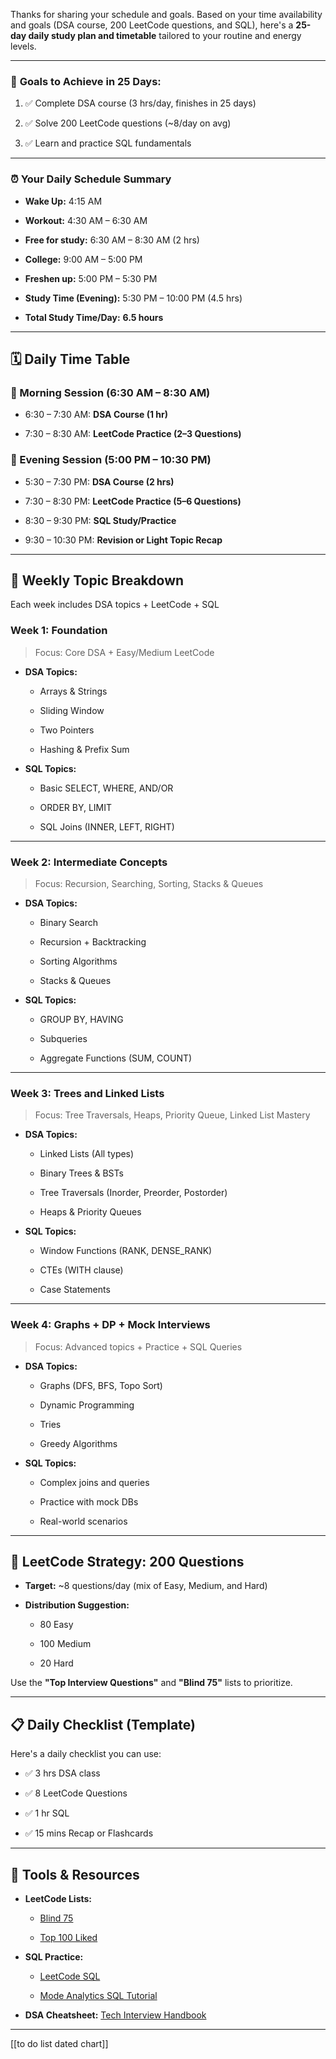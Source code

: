 Thanks for sharing your schedule and goals. Based on your time availability and goals (DSA course, 200 LeetCode questions, and SQL), here's a **25-day daily study plan and timetable** tailored to your routine and energy levels.

---

### 🎯 **Goals to Achieve in 25 Days:**

1. ✅ Complete DSA course (3 hrs/day, finishes in 25 days)
    
2. ✅ Solve 200 LeetCode questions (~8/day on avg)
    
3. ✅ Learn and practice SQL fundamentals
    

---

### ⏰ **Your Daily Schedule Summary**

- **Wake Up:** 4:15 AM
    
- **Workout:** 4:30 AM – 6:30 AM
    
- **Free for study:** 6:30 AM – 8:30 AM (2 hrs)
    
- **College:** 9:00 AM – 5:00 PM
    
- **Freshen up:** 5:00 PM – 5:30 PM
    
- **Study Time (Evening):** 5:30 PM – 10:00 PM (4.5 hrs)
    
- **Total Study Time/Day:** **6.5 hours**
    

---

## 🗓️ **Daily Time Table**

### 🌄 Morning Session (6:30 AM – 8:30 AM)

- 6:30 – 7:30 AM: **DSA Course (1 hr)**
    
- 7:30 – 8:30 AM: **LeetCode Practice (2–3 Questions)**
    

### 🌇 Evening Session (5:00 PM – 10:30 PM)

- 5:30 – 7:30 PM: **DSA Course (2 hrs)**
    
- 7:30 – 8:30 PM: **LeetCode Practice (5–6 Questions)**
    
- 8:30 – 9:30 PM: **SQL Study/Practice**
    
- 9:30 – 10:30 PM: **Revision or Light Topic Recap**
    

---

## 🧠 **Weekly Topic Breakdown**

Each week includes DSA topics + LeetCode + SQL

### **Week 1: Foundation**

> Focus: Core DSA + Easy/Medium LeetCode

- **DSA Topics:**
    
    - Arrays & Strings
        
    - Sliding Window
        
    - Two Pointers
        
    - Hashing & Prefix Sum
        
- **SQL Topics:**
    
    - Basic SELECT, WHERE, AND/OR
        
    - ORDER BY, LIMIT
        
    - SQL Joins (INNER, LEFT, RIGHT)
        

---

### **Week 2: Intermediate Concepts**

> Focus: Recursion, Searching, Sorting, Stacks & Queues

- **DSA Topics:**
    
    - Binary Search
        
    - Recursion + Backtracking
        
    - Sorting Algorithms
        
    - Stacks & Queues
        
- **SQL Topics:**
    
    - GROUP BY, HAVING
        
    - Subqueries
        
    - Aggregate Functions (SUM, COUNT)
        

---

### **Week 3: Trees and Linked Lists**

> Focus: Tree Traversals, Heaps, Priority Queue, Linked List Mastery

- **DSA Topics:**
    
    - Linked Lists (All types)
        
    - Binary Trees & BSTs
        
    - Tree Traversals (Inorder, Preorder, Postorder)
        
    - Heaps & Priority Queues
        
- **SQL Topics:**
    
    - Window Functions (RANK, DENSE_RANK)
        
    - CTEs (WITH clause)
        
    - Case Statements
        

---

### **Week 4: Graphs + DP + Mock Interviews**

> Focus: Advanced topics + Practice + SQL Queries

- **DSA Topics:**
    
    - Graphs (DFS, BFS, Topo Sort)
        
    - Dynamic Programming
        
    - Tries
        
    - Greedy Algorithms
        
- **SQL Topics:**
    
    - Complex joins and queries
        
    - Practice with mock DBs
        
    - Real-world scenarios
        

---

## 📌 LeetCode Strategy: 200 Questions

- **Target:** ~8 questions/day (mix of Easy, Medium, and Hard)
    
- **Distribution Suggestion:**
    
    - 80 Easy
        
    - 100 Medium
        
    - 20 Hard
        

Use the **"Top Interview Questions"** and **"Blind 75"** lists to prioritize.

---

## 📋 Daily Checklist (Template)

Here's a daily checklist you can use:

-  ✅ 3 hrs DSA class
    
-  ✅ 8 LeetCode Questions
    
-  ✅ 1 hr SQL
    
-  ✅ 15 mins Recap or Flashcards
    

---

## 🧰 Tools & Resources

- **LeetCode Lists:**
    
    - [Blind 75](https://leetcode.com/list/xi4ci4ig/)
        
    - [Top 100 Liked](https://leetcode.com/problemset/top-100-liked-questions/)
        
- **SQL Practice:**
    
    - [LeetCode SQL](https://leetcode.com/problemset/database/)
        
    - [Mode Analytics SQL Tutorial](https://mode.com/sql-tutorial/)
        
- **DSA Cheatsheet:** [Tech Interview Handbook](https://www.techinterviewhandbook.org/algorithms/)
    

---

[[to do list dated chart]]

